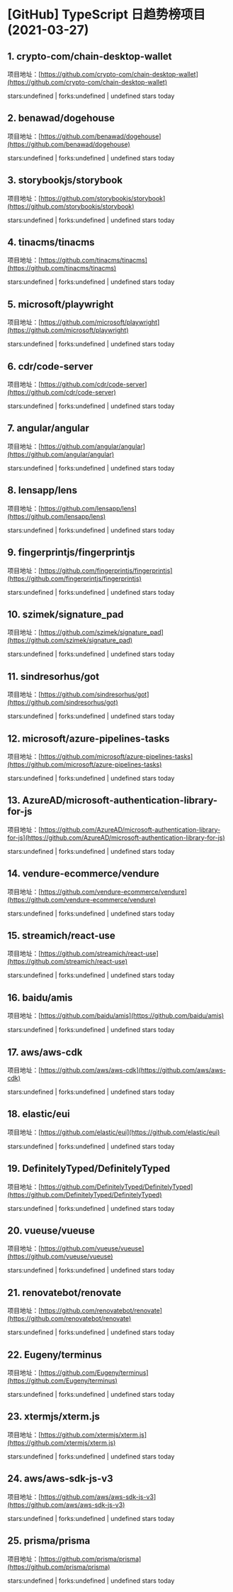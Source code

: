 # [GitHub] TypeScript 日趋势榜项目(2021-03-27)

## 1. crypto-com/chain-desktop-wallet 

项目地址：[https://github.com/crypto-com/chain-desktop-wallet](https://github.com/crypto-com/chain-desktop-wallet)

stars:undefined | forks:undefined | undefined stars today 



## 2. benawad/dogehouse 

项目地址：[https://github.com/benawad/dogehouse](https://github.com/benawad/dogehouse)

stars:undefined | forks:undefined | undefined stars today 



## 3. storybookjs/storybook 

项目地址：[https://github.com/storybookjs/storybook](https://github.com/storybookjs/storybook)

stars:undefined | forks:undefined | undefined stars today 



## 4. tinacms/tinacms 

项目地址：[https://github.com/tinacms/tinacms](https://github.com/tinacms/tinacms)

stars:undefined | forks:undefined | undefined stars today 



## 5. microsoft/playwright 

项目地址：[https://github.com/microsoft/playwright](https://github.com/microsoft/playwright)

stars:undefined | forks:undefined | undefined stars today 



## 6. cdr/code-server 

项目地址：[https://github.com/cdr/code-server](https://github.com/cdr/code-server)

stars:undefined | forks:undefined | undefined stars today 



## 7. angular/angular 

项目地址：[https://github.com/angular/angular](https://github.com/angular/angular)

stars:undefined | forks:undefined | undefined stars today 



## 8. lensapp/lens 

项目地址：[https://github.com/lensapp/lens](https://github.com/lensapp/lens)

stars:undefined | forks:undefined | undefined stars today 



## 9. fingerprintjs/fingerprintjs 

项目地址：[https://github.com/fingerprintjs/fingerprintjs](https://github.com/fingerprintjs/fingerprintjs)

stars:undefined | forks:undefined | undefined stars today 



## 10. szimek/signature_pad 

项目地址：[https://github.com/szimek/signature_pad](https://github.com/szimek/signature_pad)

stars:undefined | forks:undefined | undefined stars today 



## 11. sindresorhus/got 

项目地址：[https://github.com/sindresorhus/got](https://github.com/sindresorhus/got)

stars:undefined | forks:undefined | undefined stars today 



## 12. microsoft/azure-pipelines-tasks 

项目地址：[https://github.com/microsoft/azure-pipelines-tasks](https://github.com/microsoft/azure-pipelines-tasks)

stars:undefined | forks:undefined | undefined stars today 



## 13. AzureAD/microsoft-authentication-library-for-js 

项目地址：[https://github.com/AzureAD/microsoft-authentication-library-for-js](https://github.com/AzureAD/microsoft-authentication-library-for-js)

stars:undefined | forks:undefined | undefined stars today 



## 14. vendure-ecommerce/vendure 

项目地址：[https://github.com/vendure-ecommerce/vendure](https://github.com/vendure-ecommerce/vendure)

stars:undefined | forks:undefined | undefined stars today 



## 15. streamich/react-use 

项目地址：[https://github.com/streamich/react-use](https://github.com/streamich/react-use)

stars:undefined | forks:undefined | undefined stars today 



## 16. baidu/amis 

项目地址：[https://github.com/baidu/amis](https://github.com/baidu/amis)

stars:undefined | forks:undefined | undefined stars today 



## 17. aws/aws-cdk 

项目地址：[https://github.com/aws/aws-cdk](https://github.com/aws/aws-cdk)

stars:undefined | forks:undefined | undefined stars today 



## 18. elastic/eui 

项目地址：[https://github.com/elastic/eui](https://github.com/elastic/eui)

stars:undefined | forks:undefined | undefined stars today 



## 19. DefinitelyTyped/DefinitelyTyped 

项目地址：[https://github.com/DefinitelyTyped/DefinitelyTyped](https://github.com/DefinitelyTyped/DefinitelyTyped)

stars:undefined | forks:undefined | undefined stars today 



## 20. vueuse/vueuse 

项目地址：[https://github.com/vueuse/vueuse](https://github.com/vueuse/vueuse)

stars:undefined | forks:undefined | undefined stars today 



## 21. renovatebot/renovate 

项目地址：[https://github.com/renovatebot/renovate](https://github.com/renovatebot/renovate)

stars:undefined | forks:undefined | undefined stars today 



## 22. Eugeny/terminus 

项目地址：[https://github.com/Eugeny/terminus](https://github.com/Eugeny/terminus)

stars:undefined | forks:undefined | undefined stars today 



## 23. xtermjs/xterm.js 

项目地址：[https://github.com/xtermjs/xterm.js](https://github.com/xtermjs/xterm.js)

stars:undefined | forks:undefined | undefined stars today 



## 24. aws/aws-sdk-js-v3 

项目地址：[https://github.com/aws/aws-sdk-js-v3](https://github.com/aws/aws-sdk-js-v3)

stars:undefined | forks:undefined | undefined stars today 



## 25. prisma/prisma 

项目地址：[https://github.com/prisma/prisma](https://github.com/prisma/prisma)

stars:undefined | forks:undefined | undefined stars today 



